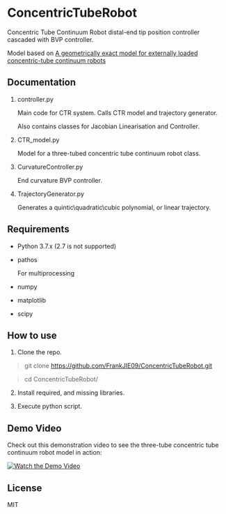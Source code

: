 # ConcentricTubeRobot

Concentric Tube Continuum Robot distal-end tip position controller cascaded with BVP controller.

Model based on [A geometrically exact model for externally loaded concentric-tube continuum robots](https://www.ncbi.nlm.nih.gov/pmc/articles/PMC3091283/)

## Documentation

1. controller.py

    Main code for CTR system. Calls CTR model and trajectory generator.
    
    Also contains classes for Jacobian Linearisation and Controller.

2. CTR_model.py

    Model for a three-tubed concentric tube continuum robot class.
    
3. CurvatureController.py

    End curvature BVP controller.

4. TrajectoryGenerator.py

    Generates a quintic\quadratic\cubic polynomial, or linear trajectory.


## Requirements

- Python 3.7.x (2.7 is not supported)

- pathos

    For multiprocessing
    
- numpy

- matplotlib

- scipy

## How to use

1. Clone the repo.

> git clone https://github.com/FrankJIE09/ConcentricTubeRobot.git

> cd ConcentricTubeRobot/

2. Install required, and missing libraries.

3. Execute python script.

## Demo Video

Check out this demonstration video to see the three-tube concentric tube continuum robot model in action:

[![Watch the Demo Video](https://img.youtube.com/vi/BV1eM4m1U7eC/0.jpg)](https://www.bilibili.com/video/BV1eM4m1U7eC/)

## License

MIT

